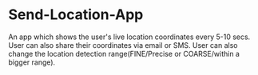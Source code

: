 # Send-Location-App
An app which shows the user's live location coordinates every 5-10 secs. User can also share their coordinates via email or SMS. User can also change the location detection range(FINE/Precise or COARSE/within a bigger range).
